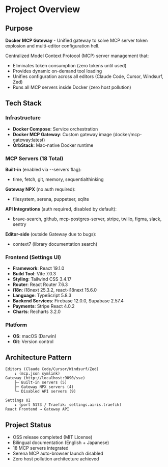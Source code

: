 # Project Overview

## Purpose
**Docker MCP Gateway** - Unified gateway to solve MCP server token explosion and multi-editor configuration hell.

Centralized Model Context Protocol (MCP) server management that:
- Eliminates token consumption (zero tokens until used)
- Provides dynamic on-demand tool loading
- Unifies configuration across all editors (Claude Code, Cursor, Windsurf, Zed)
- Runs all MCP servers inside Docker (zero host pollution)

## Tech Stack

### Infrastructure
- **Docker Compose**: Service orchestration
- **Docker MCP Gateway**: Custom gateway image (docker/mcp-gateway:latest)
- **OrbStack**: Mac-native Docker runtime

### MCP Servers (18 Total)
**Built-in** (enabled via --servers flag):
- time, fetch, git, memory, sequentialthinking

**Gateway NPX** (no auth required):
- filesystem, serena, puppeteer, sqlite

**API Integrations** (auth required, disabled by default):
- brave-search, github, mcp-postgres-server, stripe, twilio, figma, slack, sentry

**Editor-side** (outside Gateway due to bugs):
- context7 (library documentation search)

### Frontend (Settings UI)
- **Framework**: React 19.1.0
- **Build Tool**: Vite 7.0.3
- **Styling**: Tailwind CSS 3.4.17
- **Router**: React Router 7.6.3
- **i18n**: i18next 25.3.2, react-i18next 15.6.0
- **Language**: TypeScript 5.8.3
- **Backend Services**: Firebase 12.0.0, Supabase 2.57.4
- **Payments**: Stripe React 4.0.2
- **Charts**: Recharts 3.2.0

### Platform
- **OS**: macOS (Darwin)
- **Git**: Version control

## Architecture Pattern

```
Editors (Claude Code/Cursor/Windsurf/Zed)
    ↓ (mcp.json symlink)
Gateway (http://localhost:9090/sse)
    ├─ Built-in servers (5)
    ├─ Gateway NPX servers (4)
    └─ Disabled API servers (9)

Settings UI
    ↓ (port 5173 / Traefik: settings.airis.traefik)
React Frontend → Gateway API
```

## Project Status
- OSS release completed (MIT License)
- Bilingual documentation (English + Japanese)
- 18 MCP servers integrated
- Serena MCP auto-browser launch disabled
- Zero host pollution architecture achieved